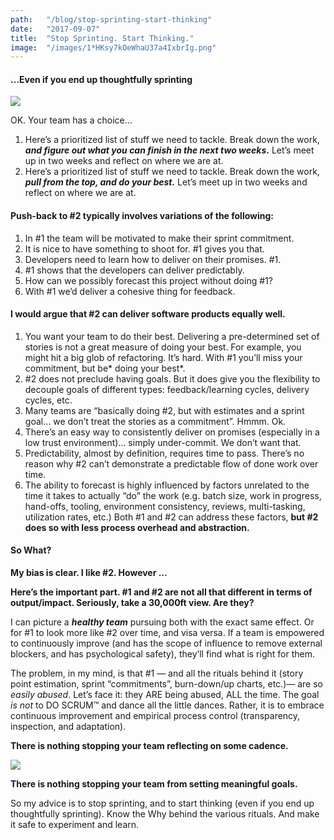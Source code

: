 ```yaml
---
path:	"/blog/stop-sprinting-start-thinking"
date:	"2017-09-07"
title:	"Stop Sprinting. Start Thinking."
image:	"/images/1*HKsy7kOeWhaU37a4IxbrIg.png"
---
```


#### …Even if you end up thoughtfully sprinting

![](/images/1*HKsy7kOeWhaU37a4IxbrIg.png)

OK. Your team has a choice…

1. Here’s a prioritized list of stuff we need to tackle. Break down the work, ***and figure out what you can finish in the next two weeks*.** Let’s meet up in two weeks and reflect on where we are at.
2. Here’s a prioritized list of stuff we need to tackle. Break down the work, ***pull from the top, and do your best.*** Let’s meet up in two weeks and reflect on where we are at.
#### **Push-back to #2 typically involves variations of the following:**

1. In #1 the team will be motivated to make their sprint commitment.
2. It is nice to have something to shoot for. #1 gives you that.
3. Developers need to learn how to deliver on their promises. #1.
4. #1 shows that the developers can deliver predictably.
5. How can we possibly forecast this project without doing #1?
6. With #1 we’d deliver a cohesive thing for feedback.
#### I would argue that #2 can deliver software products equally well.

1. You want your team to do their best. Delivering a pre-determined set of stories is not a great measure of doing your best. For example, you might hit a big glob of refactoring. It’s hard. With #1 you’ll miss your commitment, but be* doing your best*.
2. #2 does not preclude having goals. But it does give you the flexibility to decouple goals of different types: feedback/learning cycles, delivery cycles, etc.
3. Many teams are “basically doing #2, but with estimates and a sprint goal… we don’t treat the stories as a commitment”. Hmmm. Ok.
4. There’s an easy way to consistently deliver on promises (especially in a low trust environment)… simply under-commit. We don’t want that.
5. Predictability, almost by definition, requires time to pass. There’s no reason why #2 can’t demonstrate a predictable flow of done work over time.
6. The ability to forecast is highly influenced by factors unrelated to the time it takes to actually “do” the work (e.g. batch size, work in progress, hand-offs, tooling, environment consistency, reviews, multi-tasking, utilization rates, etc.) Both #1 and #2 can address these factors, **but #2 does so with less process overhead and abstraction.**
#### So What?

**My bias is clear. I like #2. However …**

**Here’s the important part. #1 and #2 are not all that different in terms of output/impact. Seriously, take a 30,000ft view. Are they?**

I can picture a ***healthy team*** pursuing both with the exact same effect. Or for #1 to look more like #2 over time, and visa versa. If a team is empowered to continuously improve (and has the scope of influence to remove external blockers, and has psychological safety), they’ll find what is right for them.

The problem, in my mind, is that #1 — and all the rituals behind it (story point estimation, sprint “commitments”, burn-down/up charts, etc.)— are so *easily abused*. Let’s face it: they ARE being abused, ALL the time. The goal *is not* to DO SCRUM™ and dance all the little dances. Rather, it is to embrace continuous improvement and empirical process control (transparency, inspection, and adaptation).

**There is nothing stopping your team reflecting on some cadence.**

![](/images/1*P_f_F9-gIEfQYYSi4JSvGQ.png)

**There is nothing stopping your team from setting meaningful goals.**

So my advice is to stop sprinting, and to start thinking (even if you end up thoughtfully sprinting). Know the Why behind the various rituals. And make it safe to experiment and learn.


